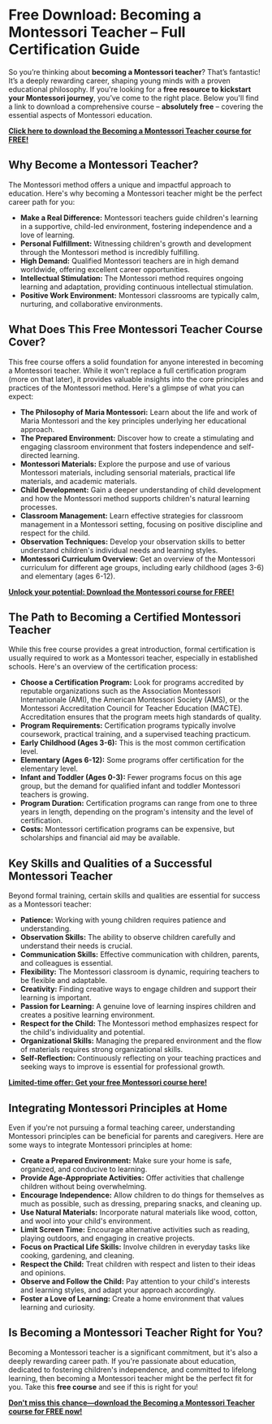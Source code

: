 # Free Download: Becoming a Montessori Teacher – Full Certification Guide

So you’re thinking about **becoming a Montessori teacher**? That’s fantastic! It’s a deeply rewarding career, shaping young minds with a proven educational philosophy. If you're looking for a **free resource to kickstart your Montessori journey**, you’ve come to the right place. Below you'll find a link to download a comprehensive course – **absolutely free** – covering the essential aspects of Montessori education.

[**Click here to download the Becoming a Montessori Teacher course for FREE!**](https://udemywork.com/becoming-montessori-teacher)

## Why Become a Montessori Teacher?

The Montessori method offers a unique and impactful approach to education. Here's why becoming a Montessori teacher might be the perfect career path for you:

*   **Make a Real Difference:** Montessori teachers guide children's learning in a supportive, child-led environment, fostering independence and a love of learning.
*   **Personal Fulfillment:** Witnessing children's growth and development through the Montessori method is incredibly fulfilling.
*   **High Demand:** Qualified Montessori teachers are in high demand worldwide, offering excellent career opportunities.
*   **Intellectual Stimulation:** The Montessori method requires ongoing learning and adaptation, providing continuous intellectual stimulation.
*   **Positive Work Environment:** Montessori classrooms are typically calm, nurturing, and collaborative environments.

## What Does This Free Montessori Teacher Course Cover?

This free course offers a solid foundation for anyone interested in becoming a Montessori teacher. While it won't replace a full certification program (more on that later), it provides valuable insights into the core principles and practices of the Montessori method. Here's a glimpse of what you can expect:

*   **The Philosophy of Maria Montessori:** Learn about the life and work of Maria Montessori and the key principles underlying her educational approach.
*   **The Prepared Environment:** Discover how to create a stimulating and engaging classroom environment that fosters independence and self-directed learning.
*   **Montessori Materials:** Explore the purpose and use of various Montessori materials, including sensorial materials, practical life materials, and academic materials.
*   **Child Development:** Gain a deeper understanding of child development and how the Montessori method supports children's natural learning processes.
*   **Classroom Management:** Learn effective strategies for classroom management in a Montessori setting, focusing on positive discipline and respect for the child.
*   **Observation Techniques:** Develop your observation skills to better understand children's individual needs and learning styles.
*   **Montessori Curriculum Overview:** Get an overview of the Montessori curriculum for different age groups, including early childhood (ages 3-6) and elementary (ages 6-12).

[**Unlock your potential: Download the Montessori course for FREE!**](https://udemywork.com/becoming-montessori-teacher)

## The Path to Becoming a Certified Montessori Teacher

While this free course provides a great introduction, formal certification is usually required to work as a Montessori teacher, especially in established schools. Here's an overview of the certification process:

*   **Choose a Certification Program:** Look for programs accredited by reputable organizations such as the Association Montessori Internationale (AMI), the American Montessori Society (AMS), or the Montessori Accreditation Council for Teacher Education (MACTE). Accreditation ensures that the program meets high standards of quality.
*   **Program Requirements:** Certification programs typically involve coursework, practical training, and a supervised teaching practicum.
*   **Early Childhood (Ages 3-6):** This is the most common certification level.
*   **Elementary (Ages 6-12):** Some programs offer certification for the elementary level.
*   **Infant and Toddler (Ages 0-3):** Fewer programs focus on this age group, but the demand for qualified infant and toddler Montessori teachers is growing.
*   **Program Duration:** Certification programs can range from one to three years in length, depending on the program's intensity and the level of certification.
*   **Costs:** Montessori certification programs can be expensive, but scholarships and financial aid may be available.

## Key Skills and Qualities of a Successful Montessori Teacher

Beyond formal training, certain skills and qualities are essential for success as a Montessori teacher:

*   **Patience:** Working with young children requires patience and understanding.
*   **Observation Skills:** The ability to observe children carefully and understand their needs is crucial.
*   **Communication Skills:** Effective communication with children, parents, and colleagues is essential.
*   **Flexibility:** The Montessori classroom is dynamic, requiring teachers to be flexible and adaptable.
*   **Creativity:** Finding creative ways to engage children and support their learning is important.
*   **Passion for Learning:** A genuine love of learning inspires children and creates a positive learning environment.
*   **Respect for the Child:** The Montessori method emphasizes respect for the child's individuality and potential.
*   **Organizational Skills:** Managing the prepared environment and the flow of materials requires strong organizational skills.
*   **Self-Reflection:** Continuously reflecting on your teaching practices and seeking ways to improve is essential for professional growth.

[**Limited-time offer: Get your free Montessori course here!**](https://udemywork.com/becoming-montessori-teacher)

## Integrating Montessori Principles at Home

Even if you're not pursuing a formal teaching career, understanding Montessori principles can be beneficial for parents and caregivers. Here are some ways to integrate Montessori principles at home:

*   **Create a Prepared Environment:** Make sure your home is safe, organized, and conducive to learning.
*   **Provide Age-Appropriate Activities:** Offer activities that challenge children without being overwhelming.
*   **Encourage Independence:** Allow children to do things for themselves as much as possible, such as dressing, preparing snacks, and cleaning up.
*   **Use Natural Materials:** Incorporate natural materials like wood, cotton, and wool into your child's environment.
*   **Limit Screen Time:** Encourage alternative activities such as reading, playing outdoors, and engaging in creative projects.
*   **Focus on Practical Life Skills:** Involve children in everyday tasks like cooking, gardening, and cleaning.
*   **Respect the Child:** Treat children with respect and listen to their ideas and opinions.
*   **Observe and Follow the Child:** Pay attention to your child's interests and learning styles, and adapt your approach accordingly.
*   **Foster a Love of Learning:** Create a home environment that values learning and curiosity.

## Is Becoming a Montessori Teacher Right for You?

Becoming a Montessori teacher is a significant commitment, but it's also a deeply rewarding career path. If you're passionate about education, dedicated to fostering children's independence, and committed to lifelong learning, then becoming a Montessori teacher might be the perfect fit for you. Take this **free course** and see if this is right for you!

[**Don't miss this chance—download the Becoming a Montessori Teacher course for FREE now!**](https://udemywork.com/becoming-montessori-teacher)
